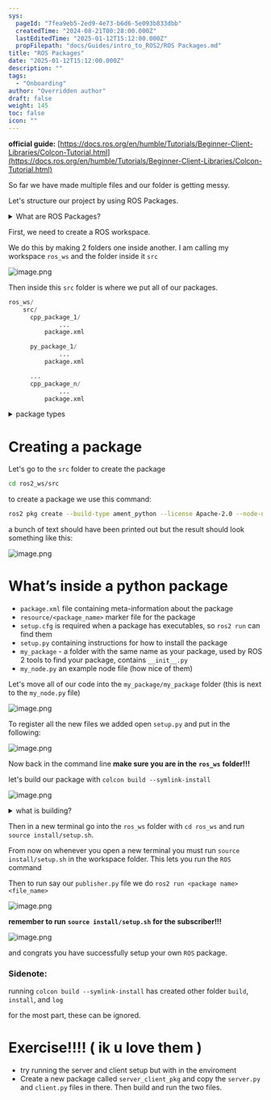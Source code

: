```yaml
---
sys:
  pageId: "7fea9eb5-2ed9-4e73-b6d6-5e093b833dbb"
  createdTime: "2024-08-21T00:28:00.000Z"
  lastEditedTime: "2025-01-12T15:12:00.000Z"
  propFilepath: "docs/Guides/intro_to_ROS2/ROS Packages.md"
title: "ROS Packages"
date: "2025-01-12T15:12:00.000Z"
description: ""
tags:
  - "Onboarding"
author: "Overridden author"
draft: false
weight: 145
toc: false
icon: ""
---
```


**official guide:** [https://docs.ros.org/en/humble/Tutorials/Beginner-Client-Libraries/Colcon-Tutorial.html](https://docs.ros.org/en/humble/Tutorials/Beginner-Client-Libraries/Colcon-Tutorial.html)

So far we have made multiple files and our folder is getting messy.

Let's structure our project by using ROS Packages.

<details>

<summary>What are ROS Packages?</summary>

ROS Packages are, as the name implies, packages of code that are highly sharable between ROS developers.

They consist of a folder, `package.xml` file, and source code

```python
      cpp_package_1/
		      ... imagine much code files here ..
          package.xml
```

</details>

First, we need to create a ROS workspace.

We do this by making 2 folders one inside another. I am calling my workspace `ros_ws` and the folder inside it `src`

![image.png](https://prod-files-secure.s3.us-west-2.amazonaws.com/d518164a-d88e-44d1-a4ee-3adb3bd8bce0/70706947-fd18-4537-a67b-e12946812d31/image.png?X-Amz-Algorithm=AWS4-HMAC-SHA256&X-Amz-Content-Sha256=UNSIGNED-PAYLOAD&X-Amz-Credential=ASIAZI2LB466W5VIN2OL%2F20250319%2Fus-west-2%2Fs3%2Faws4_request&X-Amz-Date=20250319T032200Z&X-Amz-Expires=3600&X-Amz-Security-Token=IQoJb3JpZ2luX2VjEBMaCXVzLXdlc3QtMiJHMEUCIQCqZnHO%2BD67PIvjKTB%2FAbBiljcluGBBQ0ARvgc2UtfBdQIgLOx53qBGxHkHtH3ySZaydYQF8liGRsPAZKy7Ooz4J70q%2FwMIbBAAGgw2Mzc0MjMxODM4MDUiDIdSROZ2JNEy6EAfnircA7S169FvC8XleCZspxt0SFi5s7zB5be8%2B%2BjuO5Im4DHOJlnPDI3z9r%2BY0vM%2BS00sHj6TVFjLbeXenRHKUipj2dRtst56dOwexzpVx98%2Bb9rDSGkY%2BkXxpKiV8akE4YPr1WPC0jMMRzx3Xco0lb3ywMP6PUNLMibzg53PVNeOYpAHEXhss7s2vVhev3QzgDhDSsebgV1cp06BZkzpTP3Lo9%2Fu8clr7xxtCjbFLopRNc%2Fp1XT4vg1DthOc5ni%2FJu%2FAHoyB2dIy7PSurOuow3fHpQOgK1SNsdm0hmj7hQybgRWFbhJApH71muF2Ymr%2BW5lYqnCCqwvqzWvbVeqLe3y%2BaxMWgUzImLh%2FbV9XuyRo71YGIUTbpulsYFuQ5fiZqxskORm%2BQ6aQ89LrUsh%2BjmDxTTBvRkled59%2FMYzYM6tOjc0I09un90%2BXo4xNZiwIw9i0qneWdVPLvDoEBWe5xNJl7CGO64L6iqvNN1uYbcAbEbS37rmoKOSDO1JT1aq3FCvBBVDsKI5v27ucueSD%2BPM9EM%2FYjDKdfouL3cvS4PVLSwXKiix%2Fz66y9MeyviKws1Osz9eLpC1tYa6CroSmxoCoPLRBcWPu73yeLuQbZZXofgh5vHZEIBsyCO5Hl7ZpMLfe6L4GOqUBBxzhjlqJlq9BRE%2FhLxQFJ%2BzXq%2BL%2FE%2BcvNSIteVWusE4CmJlhHq5w3%2FJPeGYW%2FHEUj27b%2Fou5GXKWpN%2FRr%2BOM%2FvyIH%2FgVM0yG4M3jLHIMo%2Fcatr01q%2BHsU3mqnIzRYmMsHS%2FiTeqWTbiiDHD%2FEfjbd%2BdlQA9YKmoNsZJkczZ8csBc2NgzRzC3QmqDIWuFwFyG%2FTWyow9MPhn1hxmNNL%2FhMaAt4%2Bmq&X-Amz-Signature=b961cd6eac7ebd7ded6269d8cf3376fbcab64b7e1dae85a44013ebee264bbd31&X-Amz-SignedHeaders=host&x-id=GetObject)

Then inside this `src` folder is where we put all of our packages.

```python
ros_ws/
    src/
      cpp_package_1/
		      ...
          package.xml

      py_package_1/
		      ...
          package.xml

      ...
      cpp_package_n/
		      ...
          package.xml

```

<details>

<summary>package types</summary>

packages can be either `C++` or python.

the intern file structure is different for each but for this guide we will stick to creating python packages

</details>

# Creating a package

Let's go to the `src` folder to create the package

```bash
cd ros2_ws/src
```

to create a package we use this command:

```bash
ros2 pkg create --build-type ament_python --license Apache-2.0 --node-name my_node my_package
```

a bunch of text should have been printed out but the result should look something like this:

![image.png](https://prod-files-secure.s3.us-west-2.amazonaws.com/d518164a-d88e-44d1-a4ee-3adb3bd8bce0/e6cf1e3f-8512-4a3e-b131-079f800bf3e8/image.png?X-Amz-Algorithm=AWS4-HMAC-SHA256&X-Amz-Content-Sha256=UNSIGNED-PAYLOAD&X-Amz-Credential=ASIAZI2LB466W5VIN2OL%2F20250319%2Fus-west-2%2Fs3%2Faws4_request&X-Amz-Date=20250319T032200Z&X-Amz-Expires=3600&X-Amz-Security-Token=IQoJb3JpZ2luX2VjEBMaCXVzLXdlc3QtMiJHMEUCIQCqZnHO%2BD67PIvjKTB%2FAbBiljcluGBBQ0ARvgc2UtfBdQIgLOx53qBGxHkHtH3ySZaydYQF8liGRsPAZKy7Ooz4J70q%2FwMIbBAAGgw2Mzc0MjMxODM4MDUiDIdSROZ2JNEy6EAfnircA7S169FvC8XleCZspxt0SFi5s7zB5be8%2B%2BjuO5Im4DHOJlnPDI3z9r%2BY0vM%2BS00sHj6TVFjLbeXenRHKUipj2dRtst56dOwexzpVx98%2Bb9rDSGkY%2BkXxpKiV8akE4YPr1WPC0jMMRzx3Xco0lb3ywMP6PUNLMibzg53PVNeOYpAHEXhss7s2vVhev3QzgDhDSsebgV1cp06BZkzpTP3Lo9%2Fu8clr7xxtCjbFLopRNc%2Fp1XT4vg1DthOc5ni%2FJu%2FAHoyB2dIy7PSurOuow3fHpQOgK1SNsdm0hmj7hQybgRWFbhJApH71muF2Ymr%2BW5lYqnCCqwvqzWvbVeqLe3y%2BaxMWgUzImLh%2FbV9XuyRo71YGIUTbpulsYFuQ5fiZqxskORm%2BQ6aQ89LrUsh%2BjmDxTTBvRkled59%2FMYzYM6tOjc0I09un90%2BXo4xNZiwIw9i0qneWdVPLvDoEBWe5xNJl7CGO64L6iqvNN1uYbcAbEbS37rmoKOSDO1JT1aq3FCvBBVDsKI5v27ucueSD%2BPM9EM%2FYjDKdfouL3cvS4PVLSwXKiix%2Fz66y9MeyviKws1Osz9eLpC1tYa6CroSmxoCoPLRBcWPu73yeLuQbZZXofgh5vHZEIBsyCO5Hl7ZpMLfe6L4GOqUBBxzhjlqJlq9BRE%2FhLxQFJ%2BzXq%2BL%2FE%2BcvNSIteVWusE4CmJlhHq5w3%2FJPeGYW%2FHEUj27b%2Fou5GXKWpN%2FRr%2BOM%2FvyIH%2FgVM0yG4M3jLHIMo%2Fcatr01q%2BHsU3mqnIzRYmMsHS%2FiTeqWTbiiDHD%2FEfjbd%2BdlQA9YKmoNsZJkczZ8csBc2NgzRzC3QmqDIWuFwFyG%2FTWyow9MPhn1hxmNNL%2FhMaAt4%2Bmq&X-Amz-Signature=328112fa12b53d54727af41fd76d7144ea0d64dbb156e6f12d0815ca1a30f1e2&X-Amz-SignedHeaders=host&x-id=GetObject)

# What’s inside a python package

- `package.xml` file containing meta-information about the package
- `resource/<package_name>` marker file for the package
- `setup.cfg` is required when a package has executables, so `ros2 run` can find them
- `setup.py` containing instructions for how to install the package
- `my_package` - a folder with the same name as your package, used by ROS 2 tools to find your package, contains `__init__.py`
- `my_node.py` an example node file (how nice of them)

Let's move all of our code into the `my_package/my_package` folder (this is next to the `my_node.py` file)

![image.png](https://prod-files-secure.s3.us-west-2.amazonaws.com/d518164a-d88e-44d1-a4ee-3adb3bd8bce0/9ce58f11-0da9-4d3e-b86d-506a9685d378/image.png?X-Amz-Algorithm=AWS4-HMAC-SHA256&X-Amz-Content-Sha256=UNSIGNED-PAYLOAD&X-Amz-Credential=ASIAZI2LB466W5VIN2OL%2F20250319%2Fus-west-2%2Fs3%2Faws4_request&X-Amz-Date=20250319T032200Z&X-Amz-Expires=3600&X-Amz-Security-Token=IQoJb3JpZ2luX2VjEBMaCXVzLXdlc3QtMiJHMEUCIQCqZnHO%2BD67PIvjKTB%2FAbBiljcluGBBQ0ARvgc2UtfBdQIgLOx53qBGxHkHtH3ySZaydYQF8liGRsPAZKy7Ooz4J70q%2FwMIbBAAGgw2Mzc0MjMxODM4MDUiDIdSROZ2JNEy6EAfnircA7S169FvC8XleCZspxt0SFi5s7zB5be8%2B%2BjuO5Im4DHOJlnPDI3z9r%2BY0vM%2BS00sHj6TVFjLbeXenRHKUipj2dRtst56dOwexzpVx98%2Bb9rDSGkY%2BkXxpKiV8akE4YPr1WPC0jMMRzx3Xco0lb3ywMP6PUNLMibzg53PVNeOYpAHEXhss7s2vVhev3QzgDhDSsebgV1cp06BZkzpTP3Lo9%2Fu8clr7xxtCjbFLopRNc%2Fp1XT4vg1DthOc5ni%2FJu%2FAHoyB2dIy7PSurOuow3fHpQOgK1SNsdm0hmj7hQybgRWFbhJApH71muF2Ymr%2BW5lYqnCCqwvqzWvbVeqLe3y%2BaxMWgUzImLh%2FbV9XuyRo71YGIUTbpulsYFuQ5fiZqxskORm%2BQ6aQ89LrUsh%2BjmDxTTBvRkled59%2FMYzYM6tOjc0I09un90%2BXo4xNZiwIw9i0qneWdVPLvDoEBWe5xNJl7CGO64L6iqvNN1uYbcAbEbS37rmoKOSDO1JT1aq3FCvBBVDsKI5v27ucueSD%2BPM9EM%2FYjDKdfouL3cvS4PVLSwXKiix%2Fz66y9MeyviKws1Osz9eLpC1tYa6CroSmxoCoPLRBcWPu73yeLuQbZZXofgh5vHZEIBsyCO5Hl7ZpMLfe6L4GOqUBBxzhjlqJlq9BRE%2FhLxQFJ%2BzXq%2BL%2FE%2BcvNSIteVWusE4CmJlhHq5w3%2FJPeGYW%2FHEUj27b%2Fou5GXKWpN%2FRr%2BOM%2FvyIH%2FgVM0yG4M3jLHIMo%2Fcatr01q%2BHsU3mqnIzRYmMsHS%2FiTeqWTbiiDHD%2FEfjbd%2BdlQA9YKmoNsZJkczZ8csBc2NgzRzC3QmqDIWuFwFyG%2FTWyow9MPhn1hxmNNL%2FhMaAt4%2Bmq&X-Amz-Signature=2632a3ed662febb71f0953ba301782617b081bf222dbe80f29856db79cd9918c&X-Amz-SignedHeaders=host&x-id=GetObject)

To register all the new files we added open `setup.py` and put in the following:

![image.png](https://prod-files-secure.s3.us-west-2.amazonaws.com/d518164a-d88e-44d1-a4ee-3adb3bd8bce0/1cd7c262-4cae-4496-9d75-c178537d24a2/image.png?X-Amz-Algorithm=AWS4-HMAC-SHA256&X-Amz-Content-Sha256=UNSIGNED-PAYLOAD&X-Amz-Credential=ASIAZI2LB466W5VIN2OL%2F20250319%2Fus-west-2%2Fs3%2Faws4_request&X-Amz-Date=20250319T032200Z&X-Amz-Expires=3600&X-Amz-Security-Token=IQoJb3JpZ2luX2VjEBMaCXVzLXdlc3QtMiJHMEUCIQCqZnHO%2BD67PIvjKTB%2FAbBiljcluGBBQ0ARvgc2UtfBdQIgLOx53qBGxHkHtH3ySZaydYQF8liGRsPAZKy7Ooz4J70q%2FwMIbBAAGgw2Mzc0MjMxODM4MDUiDIdSROZ2JNEy6EAfnircA7S169FvC8XleCZspxt0SFi5s7zB5be8%2B%2BjuO5Im4DHOJlnPDI3z9r%2BY0vM%2BS00sHj6TVFjLbeXenRHKUipj2dRtst56dOwexzpVx98%2Bb9rDSGkY%2BkXxpKiV8akE4YPr1WPC0jMMRzx3Xco0lb3ywMP6PUNLMibzg53PVNeOYpAHEXhss7s2vVhev3QzgDhDSsebgV1cp06BZkzpTP3Lo9%2Fu8clr7xxtCjbFLopRNc%2Fp1XT4vg1DthOc5ni%2FJu%2FAHoyB2dIy7PSurOuow3fHpQOgK1SNsdm0hmj7hQybgRWFbhJApH71muF2Ymr%2BW5lYqnCCqwvqzWvbVeqLe3y%2BaxMWgUzImLh%2FbV9XuyRo71YGIUTbpulsYFuQ5fiZqxskORm%2BQ6aQ89LrUsh%2BjmDxTTBvRkled59%2FMYzYM6tOjc0I09un90%2BXo4xNZiwIw9i0qneWdVPLvDoEBWe5xNJl7CGO64L6iqvNN1uYbcAbEbS37rmoKOSDO1JT1aq3FCvBBVDsKI5v27ucueSD%2BPM9EM%2FYjDKdfouL3cvS4PVLSwXKiix%2Fz66y9MeyviKws1Osz9eLpC1tYa6CroSmxoCoPLRBcWPu73yeLuQbZZXofgh5vHZEIBsyCO5Hl7ZpMLfe6L4GOqUBBxzhjlqJlq9BRE%2FhLxQFJ%2BzXq%2BL%2FE%2BcvNSIteVWusE4CmJlhHq5w3%2FJPeGYW%2FHEUj27b%2Fou5GXKWpN%2FRr%2BOM%2FvyIH%2FgVM0yG4M3jLHIMo%2Fcatr01q%2BHsU3mqnIzRYmMsHS%2FiTeqWTbiiDHD%2FEfjbd%2BdlQA9YKmoNsZJkczZ8csBc2NgzRzC3QmqDIWuFwFyG%2FTWyow9MPhn1hxmNNL%2FhMaAt4%2Bmq&X-Amz-Signature=05bf1f8b394009c90cee8a6cd46589dfa81a7de3c9e66e66572ec364a2a84717&X-Amz-SignedHeaders=host&x-id=GetObject)

Now back in the command line **make sure you are in the** **`ros_ws`** **folder!!!**

let's build our package with `colcon build --symlink-install`

![image.png](https://prod-files-secure.s3.us-west-2.amazonaws.com/d518164a-d88e-44d1-a4ee-3adb3bd8bce0/2f2a0d27-b173-48fd-b189-5f5c0ce65619/image.png?X-Amz-Algorithm=AWS4-HMAC-SHA256&X-Amz-Content-Sha256=UNSIGNED-PAYLOAD&X-Amz-Credential=ASIAZI2LB466W5VIN2OL%2F20250319%2Fus-west-2%2Fs3%2Faws4_request&X-Amz-Date=20250319T032200Z&X-Amz-Expires=3600&X-Amz-Security-Token=IQoJb3JpZ2luX2VjEBMaCXVzLXdlc3QtMiJHMEUCIQCqZnHO%2BD67PIvjKTB%2FAbBiljcluGBBQ0ARvgc2UtfBdQIgLOx53qBGxHkHtH3ySZaydYQF8liGRsPAZKy7Ooz4J70q%2FwMIbBAAGgw2Mzc0MjMxODM4MDUiDIdSROZ2JNEy6EAfnircA7S169FvC8XleCZspxt0SFi5s7zB5be8%2B%2BjuO5Im4DHOJlnPDI3z9r%2BY0vM%2BS00sHj6TVFjLbeXenRHKUipj2dRtst56dOwexzpVx98%2Bb9rDSGkY%2BkXxpKiV8akE4YPr1WPC0jMMRzx3Xco0lb3ywMP6PUNLMibzg53PVNeOYpAHEXhss7s2vVhev3QzgDhDSsebgV1cp06BZkzpTP3Lo9%2Fu8clr7xxtCjbFLopRNc%2Fp1XT4vg1DthOc5ni%2FJu%2FAHoyB2dIy7PSurOuow3fHpQOgK1SNsdm0hmj7hQybgRWFbhJApH71muF2Ymr%2BW5lYqnCCqwvqzWvbVeqLe3y%2BaxMWgUzImLh%2FbV9XuyRo71YGIUTbpulsYFuQ5fiZqxskORm%2BQ6aQ89LrUsh%2BjmDxTTBvRkled59%2FMYzYM6tOjc0I09un90%2BXo4xNZiwIw9i0qneWdVPLvDoEBWe5xNJl7CGO64L6iqvNN1uYbcAbEbS37rmoKOSDO1JT1aq3FCvBBVDsKI5v27ucueSD%2BPM9EM%2FYjDKdfouL3cvS4PVLSwXKiix%2Fz66y9MeyviKws1Osz9eLpC1tYa6CroSmxoCoPLRBcWPu73yeLuQbZZXofgh5vHZEIBsyCO5Hl7ZpMLfe6L4GOqUBBxzhjlqJlq9BRE%2FhLxQFJ%2BzXq%2BL%2FE%2BcvNSIteVWusE4CmJlhHq5w3%2FJPeGYW%2FHEUj27b%2Fou5GXKWpN%2FRr%2BOM%2FvyIH%2FgVM0yG4M3jLHIMo%2Fcatr01q%2BHsU3mqnIzRYmMsHS%2FiTeqWTbiiDHD%2FEfjbd%2BdlQA9YKmoNsZJkczZ8csBc2NgzRzC3QmqDIWuFwFyG%2FTWyow9MPhn1hxmNNL%2FhMaAt4%2Bmq&X-Amz-Signature=9fb1f8f6e1dea6df977b473fd5ab2271fe6d4eb2923aa928350bc5322e0f548c&X-Amz-SignedHeaders=host&x-id=GetObject)

<details>

<summary>what is building?</summary>

if you are a CS major at Rose-Hulman you will learn the answer to this in CSSE132

but TLDR; is it combines all the code files into one program that can be run easily 

</details>

Then in a new terminal go into the `ros_ws` folder with `cd ros_ws` and run `source install/setup.sh`. 

From now on whenever you open a new terminal you must run `source install/setup.sh` in the workspace folder. This lets you run the `ROS` command

Then to run say our `publisher.py` file we do `ros2 run <package name> <file_name>`

![image.png](https://prod-files-secure.s3.us-west-2.amazonaws.com/d518164a-d88e-44d1-a4ee-3adb3bd8bce0/4f4b1219-3a44-4632-aa0a-ce3471699f59/image.png?X-Amz-Algorithm=AWS4-HMAC-SHA256&X-Amz-Content-Sha256=UNSIGNED-PAYLOAD&X-Amz-Credential=ASIAZI2LB466W5VIN2OL%2F20250319%2Fus-west-2%2Fs3%2Faws4_request&X-Amz-Date=20250319T032200Z&X-Amz-Expires=3600&X-Amz-Security-Token=IQoJb3JpZ2luX2VjEBMaCXVzLXdlc3QtMiJHMEUCIQCqZnHO%2BD67PIvjKTB%2FAbBiljcluGBBQ0ARvgc2UtfBdQIgLOx53qBGxHkHtH3ySZaydYQF8liGRsPAZKy7Ooz4J70q%2FwMIbBAAGgw2Mzc0MjMxODM4MDUiDIdSROZ2JNEy6EAfnircA7S169FvC8XleCZspxt0SFi5s7zB5be8%2B%2BjuO5Im4DHOJlnPDI3z9r%2BY0vM%2BS00sHj6TVFjLbeXenRHKUipj2dRtst56dOwexzpVx98%2Bb9rDSGkY%2BkXxpKiV8akE4YPr1WPC0jMMRzx3Xco0lb3ywMP6PUNLMibzg53PVNeOYpAHEXhss7s2vVhev3QzgDhDSsebgV1cp06BZkzpTP3Lo9%2Fu8clr7xxtCjbFLopRNc%2Fp1XT4vg1DthOc5ni%2FJu%2FAHoyB2dIy7PSurOuow3fHpQOgK1SNsdm0hmj7hQybgRWFbhJApH71muF2Ymr%2BW5lYqnCCqwvqzWvbVeqLe3y%2BaxMWgUzImLh%2FbV9XuyRo71YGIUTbpulsYFuQ5fiZqxskORm%2BQ6aQ89LrUsh%2BjmDxTTBvRkled59%2FMYzYM6tOjc0I09un90%2BXo4xNZiwIw9i0qneWdVPLvDoEBWe5xNJl7CGO64L6iqvNN1uYbcAbEbS37rmoKOSDO1JT1aq3FCvBBVDsKI5v27ucueSD%2BPM9EM%2FYjDKdfouL3cvS4PVLSwXKiix%2Fz66y9MeyviKws1Osz9eLpC1tYa6CroSmxoCoPLRBcWPu73yeLuQbZZXofgh5vHZEIBsyCO5Hl7ZpMLfe6L4GOqUBBxzhjlqJlq9BRE%2FhLxQFJ%2BzXq%2BL%2FE%2BcvNSIteVWusE4CmJlhHq5w3%2FJPeGYW%2FHEUj27b%2Fou5GXKWpN%2FRr%2BOM%2FvyIH%2FgVM0yG4M3jLHIMo%2Fcatr01q%2BHsU3mqnIzRYmMsHS%2FiTeqWTbiiDHD%2FEfjbd%2BdlQA9YKmoNsZJkczZ8csBc2NgzRzC3QmqDIWuFwFyG%2FTWyow9MPhn1hxmNNL%2FhMaAt4%2Bmq&X-Amz-Signature=919ed27a42c540511b122eb0c537465cecd3e161e5517c964c9f2e876a42ffba&X-Amz-SignedHeaders=host&x-id=GetObject)

**remember to run** **`source install/setup.sh`** **for the subscriber!!!**

![image.png](https://prod-files-secure.s3.us-west-2.amazonaws.com/d518164a-d88e-44d1-a4ee-3adb3bd8bce0/02121119-dad4-49ec-8356-c956108b4243/image.png?X-Amz-Algorithm=AWS4-HMAC-SHA256&X-Amz-Content-Sha256=UNSIGNED-PAYLOAD&X-Amz-Credential=ASIAZI2LB466W5VIN2OL%2F20250319%2Fus-west-2%2Fs3%2Faws4_request&X-Amz-Date=20250319T032200Z&X-Amz-Expires=3600&X-Amz-Security-Token=IQoJb3JpZ2luX2VjEBMaCXVzLXdlc3QtMiJHMEUCIQCqZnHO%2BD67PIvjKTB%2FAbBiljcluGBBQ0ARvgc2UtfBdQIgLOx53qBGxHkHtH3ySZaydYQF8liGRsPAZKy7Ooz4J70q%2FwMIbBAAGgw2Mzc0MjMxODM4MDUiDIdSROZ2JNEy6EAfnircA7S169FvC8XleCZspxt0SFi5s7zB5be8%2B%2BjuO5Im4DHOJlnPDI3z9r%2BY0vM%2BS00sHj6TVFjLbeXenRHKUipj2dRtst56dOwexzpVx98%2Bb9rDSGkY%2BkXxpKiV8akE4YPr1WPC0jMMRzx3Xco0lb3ywMP6PUNLMibzg53PVNeOYpAHEXhss7s2vVhev3QzgDhDSsebgV1cp06BZkzpTP3Lo9%2Fu8clr7xxtCjbFLopRNc%2Fp1XT4vg1DthOc5ni%2FJu%2FAHoyB2dIy7PSurOuow3fHpQOgK1SNsdm0hmj7hQybgRWFbhJApH71muF2Ymr%2BW5lYqnCCqwvqzWvbVeqLe3y%2BaxMWgUzImLh%2FbV9XuyRo71YGIUTbpulsYFuQ5fiZqxskORm%2BQ6aQ89LrUsh%2BjmDxTTBvRkled59%2FMYzYM6tOjc0I09un90%2BXo4xNZiwIw9i0qneWdVPLvDoEBWe5xNJl7CGO64L6iqvNN1uYbcAbEbS37rmoKOSDO1JT1aq3FCvBBVDsKI5v27ucueSD%2BPM9EM%2FYjDKdfouL3cvS4PVLSwXKiix%2Fz66y9MeyviKws1Osz9eLpC1tYa6CroSmxoCoPLRBcWPu73yeLuQbZZXofgh5vHZEIBsyCO5Hl7ZpMLfe6L4GOqUBBxzhjlqJlq9BRE%2FhLxQFJ%2BzXq%2BL%2FE%2BcvNSIteVWusE4CmJlhHq5w3%2FJPeGYW%2FHEUj27b%2Fou5GXKWpN%2FRr%2BOM%2FvyIH%2FgVM0yG4M3jLHIMo%2Fcatr01q%2BHsU3mqnIzRYmMsHS%2FiTeqWTbiiDHD%2FEfjbd%2BdlQA9YKmoNsZJkczZ8csBc2NgzRzC3QmqDIWuFwFyG%2FTWyow9MPhn1hxmNNL%2FhMaAt4%2Bmq&X-Amz-Signature=ae517485ef9b0255e648b9dc350c5a764ee25f16dc948f4f80c8209d02b824f4&X-Amz-SignedHeaders=host&x-id=GetObject)

and congrats you have successfully setup your own `ROS` package.

### Sidenote:

running `colcon build --symlink-install` has created other folder `build`, `install`, and `log`

for the most part, these can be ignored.

# Exercise!!!! ( ik u love them )

- try running the server and client setup but with in the enviroment
- Create a new package called `server_client_pkg` and copy the `server.py` and `client.py` files in there. Then build and run the two files.
